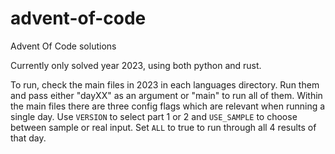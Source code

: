 # advent-of-code
Advent Of Code solutions

Currently only solved year 2023, using both python and rust. 

To run, check the main files in 2023 in each languages directory.
Run them and pass either "dayXX" as an argument or "main" to run all of them.
Within the main files there are three config flags which are relevant when running a single day. Use `VERSION` to select part 1 or 2 and `USE_SAMPLE` to choose between sample or real input. Set `ALL` to true to run through all 4 results of that day.
